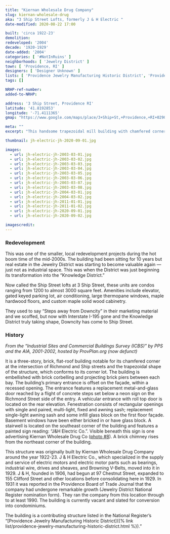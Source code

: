 ```yaml
---
title: "Kiernan Wholesale Drug Company"
slug: kiernan-wholesale-drug
aka: "3 Ship Street Lofts, formerly J & H Electric "
date-modified: 2020-08-22 17:00

built: 'circa 1922-23'
demolition: 
redeveloped: '2004'
decade: '1920-1929'
date-added: '2004'
categories: [ '#NotInRuins' ]
neighborhoods: [ 'Jewelry District' ]
town: [ 'Providence, RI' ]
designers: [ 'Designer Unknown' ]
lists: [ 'Providence Jewelry Manufacturing Historic District', 'Providence Industrial Sites 1981' ]
tags: []

NRHP-ref-number:
added-to-NRHP:

address: '3 Ship Street, Providence RI'
latitude: '41.8192853'
longitude: '-71.4111365'
gmap: "https://www.google.com/maps/place/3+Ship+St,+Providence,+RI+02903/@41.8192853,-71.4111365,17z/data=!3m1!4b1!4m5!3m4!1s0x89e44515951e1d83:0x9fc99c28813f096f!8m2!3d41.8192853!4d-71.4089478"

meta: ""
excerpt: "This handsome trapezoidal mill building with chamfered corner in the Jewelry District was converted to lofts in 2004."

thumbnail: jh-electric-jh-2020-09-01.jpg

images:
  - url: jh-electric-jh-2003-03-01.jpg
  - url: jh-electric-jh-2003-03-02.jpg
  - url: jh-electric-jh-2003-03-03.jpg
  - url: jh-electric-jh-2003-03-04.jpg
  - url: jh-electric-jh-2003-03-05.jpg
  - url: jh-electric-jh-2003-03-06.jpg
  - url: jh-electric-jh-2003-03-07.jpg
  - url: jh-electric-jh-2003-03-08.jpg
  - url: jh-electric-jh-2004-03-01.jpg
  - url: jh-electric-jh-2004-03-02.jpg
  - url: jh-electric-jh-2011-01-01.jpg
  - url: jh-electric-jh-2011-01-02.jpg
  - url: jh-electric-jh-2020-09-01.jpg
  - url: jh-electric-jh-2020-09-02.jpg

imagescredit: 
---
```


### Redevelopment

This was one of the smaller, local redevelopment projects during the hot boom time of the mid-2000s. The building had been sitting for 10 years but real estate in the Jewelry District was starting to become valuable again — just not as industrial space. This was when the District was just beginning its transformation into the “Knowledge District.”

Now called the Ship Street lofts at 3 Ship Street, these units are condos ranging from 1200 to almost 3000 square feet. Amenities include elevator, gated keyed parking lot, air conditioning, large thermopane windows, maple hardwood floors, and custom maple solid wood cabinetry. 

They used to say “Steps away from Downcity” in their marketing material and we scoffed, but now with Interstate I-195 gone and the Knowledge District truly taking shape, Downcity has come to Ship Street. 


### History

_From the “Industrial Sites and Commercial Buildings Survey (ICBS)” by PPS and the AIA, 2001-2002, hosted by ProvPlan.org (now defunct)_

It is a three-story, brick, flat-roof building notable for its chamfered corner at the intersection of Richmond and Ship streets and the trapezoidal shape of the structure, which conforms to its corner lot. The building is embellished with brick corbelling and projecting brick piers between each bay. The building’s primary entrance is offset on the façade, within a recessed opening. The entrance features a replacement metal-and-glass door reached by a flight of concrete steps set below a neon sign on the Richmond Street side of the entry. A vehicular entrance with roll top door is located on the rear elevation. Fenestration consists of rectangular openings with single and paired, multi-light, fixed and awning sash; replacement single-light awning sash and some infill glass block on the first floor façade. Basement windows have been either bricked in or have glass block. A stairwell is located on the southeast corner of the building and features a painted sign reading: “J&H Electric Co.”. Visible beneath this sign is one advertising Kiernan Wholesale Drug Co ([photo #8](#photo-8)). A brick chimney rises from the northeast corner of the building.

This structure was originally built by Kiernan Wholesale Drug Company around the year 1922-23. J & H Electric Co., which specialized in the supply and service of electric motors and electric motor parts such as bearings, industrial wire, drives and sheaves, and Browning V-Belts, moved into it in 1929. J & H, founded in 1906, had begun at 97 Chestnut Street, expanded to 155 Clifford Street and other locations before consolidating here in 1929. In 1931 it was reported in the Providence Board of Trade Journal that the company had undergone remarkable growth (Jewelry District National Register nomination form). They ran the company from this location through to at least 1990. The building is currently vacant and slated for conversion into condominiums.

The building is a contributing structure listed in the National Register’s “[Providence Jewelry Manufacturing Historic District]({% link list/providence-jewelry-manufacturing-historic-district.html %}).” 
